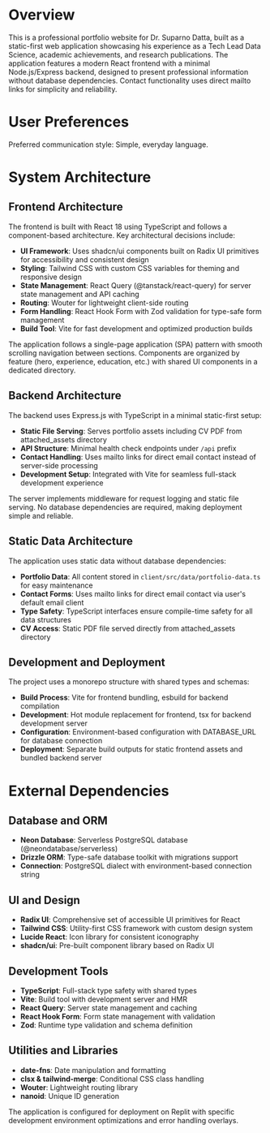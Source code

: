 # Overview

This is a professional portfolio website for Dr. Suparno Datta, built as a static-first web application showcasing his experience as a Tech Lead Data Science, academic achievements, and research publications. The application features a modern React frontend with a minimal Node.js/Express backend, designed to present professional information without database dependencies. Contact functionality uses direct mailto links for simplicity and reliability.

# User Preferences

Preferred communication style: Simple, everyday language.

# System Architecture

## Frontend Architecture
The frontend is built with React 18 using TypeScript and follows a component-based architecture. Key architectural decisions include:

- **UI Framework**: Uses shadcn/ui components built on Radix UI primitives for accessibility and consistent design
- **Styling**: Tailwind CSS with custom CSS variables for theming and responsive design
- **State Management**: React Query (@tanstack/react-query) for server state management and API caching
- **Routing**: Wouter for lightweight client-side routing
- **Form Handling**: React Hook Form with Zod validation for type-safe form management
- **Build Tool**: Vite for fast development and optimized production builds

The application follows a single-page application (SPA) pattern with smooth scrolling navigation between sections. Components are organized by feature (hero, experience, education, etc.) with shared UI components in a dedicated directory.

## Backend Architecture
The backend uses Express.js with TypeScript in a minimal static-first setup:

- **Static File Serving**: Serves portfolio assets including CV PDF from attached_assets directory
- **API Structure**: Minimal health check endpoints under `/api` prefix
- **Contact Handling**: Uses mailto links for direct email contact instead of server-side processing
- **Development Setup**: Integrated with Vite for seamless full-stack development experience

The server implements middleware for request logging and static file serving. No database dependencies are required, making deployment simple and reliable.

## Static Data Architecture
The application uses static data without database dependencies:

- **Portfolio Data**: All content stored in `client/src/data/portfolio-data.ts` for easy maintenance
- **Contact Forms**: Uses mailto links for direct email contact via user's default email client
- **Type Safety**: TypeScript interfaces ensure compile-time safety for all data structures
- **CV Access**: Static PDF file served directly from attached_assets directory

## Development and Deployment
The project uses a monorepo structure with shared types and schemas:

- **Build Process**: Vite for frontend bundling, esbuild for backend compilation
- **Development**: Hot module replacement for frontend, tsx for backend development server
- **Configuration**: Environment-based configuration with DATABASE_URL for database connection
- **Deployment**: Separate build outputs for static frontend assets and bundled backend server

# External Dependencies

## Database and ORM
- **Neon Database**: Serverless PostgreSQL database (@neondatabase/serverless)
- **Drizzle ORM**: Type-safe database toolkit with migrations support
- **Connection**: PostgreSQL dialect with environment-based connection string

## UI and Design
- **Radix UI**: Comprehensive set of accessible UI primitives for React
- **Tailwind CSS**: Utility-first CSS framework with custom design system
- **Lucide React**: Icon library for consistent iconography
- **shadcn/ui**: Pre-built component library based on Radix UI

## Development Tools
- **TypeScript**: Full-stack type safety with shared types
- **Vite**: Build tool with development server and HMR
- **React Query**: Server state management and caching
- **React Hook Form**: Form state management with validation
- **Zod**: Runtime type validation and schema definition

## Utilities and Libraries
- **date-fns**: Date manipulation and formatting
- **clsx & tailwind-merge**: Conditional CSS class handling
- **Wouter**: Lightweight routing library
- **nanoid**: Unique ID generation

The application is configured for deployment on Replit with specific development environment optimizations and error handling overlays.